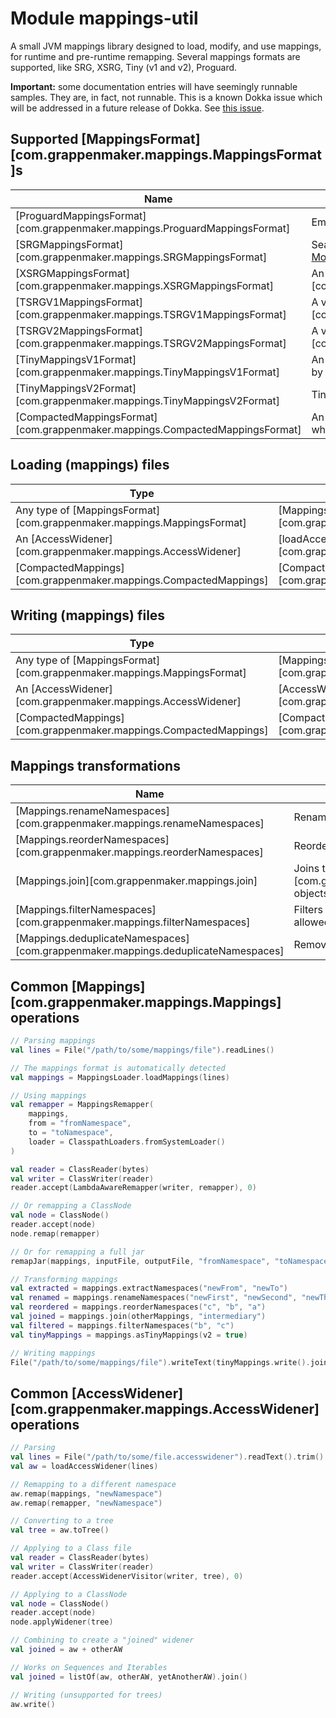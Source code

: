 # Module mappings-util

A small JVM mappings library designed to load, modify, and use mappings, for runtime and pre-runtime remapping.
Several mappings formats are supported, like SRG, XSRG, Tiny (v1 and v2), Proguard.

**Important:** some documentation entries will have seemingly runnable samples. They are, in fact, not runnable.
This is a known Dokka issue which will be addressed in a future release of Dokka. See [this issue](https://github.com/Kotlin/dokka/issues/3041).

## Supported [MappingsFormat][com.grappenmaker.mappings.MappingsFormat]s

| **Name**                                                                     | **Description**                                                                               |
|------------------------------------------------------------------------------|-----------------------------------------------------------------------------------------------|
| [ProguardMappingsFormat][com.grappenmaker.mappings.ProguardMappingsFormat]   | Emitted by [Proguard](https://www.guardsquare.com/proguard) as debug symbols                  |
| [SRGMappingsFormat][com.grappenmaker.mappings.SRGMappingsFormat]             | Searge mappings commonly used in the [ModCoderPack](http://www.modcoderpack.com/)             |
| [XSRGMappingsFormat][com.grappenmaker.mappings.XSRGMappingsFormat]           | An extension of the [SRGMappingsFormat][com.grappenmaker.mappings.SRGMappingsFormat]          |
| [TSRGV1MappingsFormat][com.grappenmaker.mappings.TSRGV1MappingsFormat]       | A variation on the [SRGMappingsFormat][com.grappenmaker.mappings.SRGMappingsFormat]           |
| [TSRGV2MappingsFormat][com.grappenmaker.mappings.TSRGV2MappingsFormat]       | A variation on the [SRGMappingsFormat][com.grappenmaker.mappings.SRGMappingsFormat]           |
| [TinyMappingsV1Format][com.grappenmaker.mappings.TinyMappingsV1Format]       | An obsolete version of Tiny mappings, popularized by [yarn](https://github.com/FabricMC/yarn) |
| [TinyMappingsV2Format][com.grappenmaker.mappings.TinyMappingsV2Format]       | Tiny mappings, popularized by [yarn](https://github.com/FabricMC/yarn)                        |
| [CompactedMappingsFormat][com.grappenmaker.mappings.CompactedMappingsFormat] | An experimental mappings format inspired by Tiny, which compresses the format slightly        |

## Loading (mappings) files

| **Type**                                                               | **Snippet**                                                                              |
|------------------------------------------------------------------------|------------------------------------------------------------------------------------------|
| Any type of [MappingsFormat][com.grappenmaker.mappings.MappingsFormat] | [MappingsLoader.loadMappings][com.grappenmaker.mappings.MappingsLoader.loadMappings]     |
| An [AccessWidener][com.grappenmaker.mappings.AccessWidener]            | [loadAccessWidener][com.grappenmaker.mappings.loadAccessWidener]                         |
| [CompactedMappings][com.grappenmaker.mappings.CompactedMappings]       | [CompactedMappingsFormat.parse][com.grappenmaker.mappings.CompactedMappingsFormat.parse] |

## Writing (mappings) files

| **Type**                                                               | **Snippet**                                                                  |
|------------------------------------------------------------------------|------------------------------------------------------------------------------|
| Any type of [MappingsFormat][com.grappenmaker.mappings.MappingsFormat] | [Mappings.write][com.grappenmaker.mappings.write]                            |
| An [AccessWidener][com.grappenmaker.mappings.AccessWidener]            | [AccessWidener.write][com.grappenmaker.mappings.write]                       |
| [CompactedMappings][com.grappenmaker.mappings.CompactedMappings]       | [CompactedMappings.write][com.grappenmaker.mappings.write]                   |

## Mappings transformations

| **Name**                                                                          | **Description**                                                           |
|-----------------------------------------------------------------------------------|---------------------------------------------------------------------------|
| [Mappings.renameNamespaces][com.grappenmaker.mappings.renameNamespaces]           | Renames namespaces                                                        |
| [Mappings.reorderNamespaces][com.grappenmaker.mappings.reorderNamespaces]         | Reorders/duplicates namespaces                                            |
| [Mappings.join][com.grappenmaker.mappings.join]                                   | Joins two [Mappings][com.grappenmaker.mappings.Mappings] objects together |
| [Mappings.filterNamespaces][com.grappenmaker.mappings.filterNamespaces]           | Filters certain namespaces by a set of allowed names, or a predicate      |
| [Mappings.deduplicateNamespaces][com.grappenmaker.mappings.deduplicateNamespaces] | Removes duplicate namespaces                                              |


## Common [Mappings][com.grappenmaker.mappings.Mappings] operations

```kt
// Parsing mappings
val lines = File("/path/to/some/mappings/file").readLines()

// The mappings format is automatically detected
val mappings = MappingsLoader.loadMappings(lines)

// Using mappings
val remapper = MappingsRemapper(
    mappings,
    from = "fromNamespace",
    to = "toNamespace",
    loader = ClasspathLoaders.fromSystemLoader()
)

val reader = ClassReader(bytes)
val writer = ClassWriter(reader)
reader.accept(LambdaAwareRemapper(writer, remapper), 0)

// Or remapping a ClassNode
val node = ClassNode()
reader.accept(node)
node.remap(remapper)

// Or for remapping a full jar
remapJar(mappings, inputFile, outputFile, "fromNamespace", "toNamespace")

// Transforming mappings
val extracted = mappings.extractNamespaces("newFrom", "newTo")
val renamed = mappings.renameNamespaces("newFirst", "newSecond", "newThird")
val reordered = mappings.reorderNamespaces("c", "b", "a")
val joined = mappings.join(otherMappings, "intermediary")
val filtered = mappings.filterNamespaces("b", "c")
val tinyMappings = mappings.asTinyMappings(v2 = true)

// Writing mappings
File("/path/to/some/mappings/file").writeText(tinyMappings.write().joinToString("\n"))
```

## Common [AccessWidener][com.grappenmaker.mappings.AccessWidener] operations
```kt
// Parsing
val lines = File("/path/to/some/file.accesswidener").readText().trim().lines()
val aw = loadAccessWidener(lines)

// Remapping to a different namespace
aw.remap(mappings, "newNamespace")
aw.remap(remapper, "newNamespace")

// Converting to a tree
val tree = aw.toTree()

// Applying to a Class file
val reader = ClassReader(bytes)
val writer = ClassWriter(reader)
reader.accept(AccessWidenerVisitor(writer, tree), 0)

// Applying to a ClassNode
val node = ClassNode()
reader.accept(node)
node.applyWidener(tree)

// Combining to create a "joined" widener
val joined = aw + otherAW

// Works on Sequences and Iterables
val joined = listOf(aw, otherAW, yetAnotherAW).join()

// Writing (unsupported for trees)
aw.write()
```